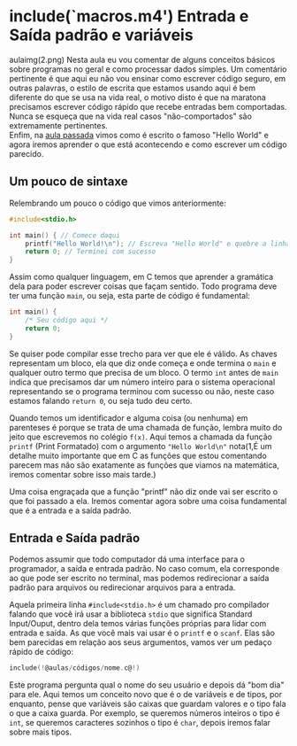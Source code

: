 include(`macros.m4')
Entrada e Saída padrão e variáveis
==================================
aulaimg(2.png)
Nesta aula eu vou comentar de alguns conceitos básicos sobre programas no geral e como processar dados simples. Um comentário pertinente é que aqui eu não vou ensinar como escrever código seguro, em outras palavras, o estilo de escrita que estamos usando aqui é bem diferente do que se usa na vida real, o motivo disto é que na maratona precisamos escrever código rápido que recebe entradas bem comportadas. Nunca se esqueça que na vida real casos "não-comportados" são extremamente pertinentes.  
Enfim, na [aula passada](aula1.html) vimos como é escrito o famoso "Hello World" e agora iremos aprender o que está acontecendo e como escrever um código parecido.

Um pouco de sintaxe
-------------------
Relembrando um pouco o código que vimos anteriormente:

```c
#include<stdio.h>

int main() { // Comece daqui
	printf("Hello World!\n"); // Escreva "Hello World" e quebre a linha
	return 0; // Terminei com sucesso
}
```
Assim como qualquer linguagem, em C temos que aprender a gramática dela para poder escrever coisas que façam sentido. Todo programa deve ter uma função `main`, ou seja, esta parte de código é fundamental:

```c
int main() {
	/* Seu código aqui */
	return 0;
}
```
Se quiser pode compilar esse trecho para ver que ele é válido. As chaves representam um bloco, ela que diz onde começa e onde termina o `main` e qualquer outro termo que precisa de um bloco. O termo `int` antes de `main` indica que precisamos dar um número inteiro para o sistema operacional representando se o programa terminou com sucesso ou não, neste caso estamos falando `return 0`, ou seja tudo deu certo.

Quando temos um identificador e alguma coisa (ou nenhuma) em parenteses é porque se trata de uma chamada de função, lembra muito do jeito que escrevemos no colégio `f(x)`. Aqui temos a chamada da função `printf` (Print Formatado) com o argumento `"Hello World\n"` nota(1,É um detalhe muito importante que em C as funções que estou comentando parecem mas não são exatamente as funções que viamos na matemática, iremos comentar sobre isso mais tarde.)

Uma coisa engraçada que a função "printf" não diz onde vai ser escrito o que foi passado a ela. Iremos comentar agora sobre uma coisa fundamental que é a entrada e a saída padrão.

Entrada e Saída padrão
----------------------
Podemos assumir que todo computador dá uma interface para o programador, a saída e entrada padrão. No caso comum, ela corresponde ao que pode ser escrito no terminal, mas podemos redirecionar a saída padrão para arquivos ou redirecionar arquivos para a entrada.

Aquela primeira linha `#include<stdio.h>` é um chamado pro compilador falando que você irá usar a biblioteca `stdio` que significa Standard Input/Ouput, dentro dela temos várias funções próprias para lidar com entrada e saída. As que você mais vai usar é o `printf` e o `scanf`. Elas são bem parecidas em relação aos seus argumentos, vamos ver um pedaço rápido de código:

```c
include(!@aulas/códigos/nome.c@!)
```
Este programa pergunta qual o nome do seu usuário e depois dá "bom dia" para ele. Aqui temos um conceito novo que é o de variáveis e de tipos, por enquanto, pense que variáveis são caixas que guardam valores e o tipo fala o que a caixa guarda. Por exemplo, se queremos números inteiros o tipo é `int`, se queremos caracteres sozinhos o tipo é `char`, depois iremos falar sobre mais tipos.